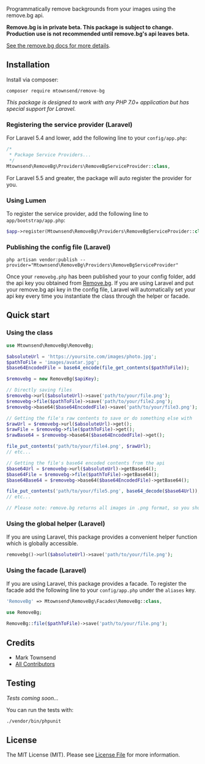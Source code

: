 Programmatically remove backgrounds from your images using the remove.bg api.

**Remove.bg is in private beta. This package is subject to change. Production use is not recommended until remove.bg's api leaves beta.**

[See the remove.bg docs for more details](https://developer.remove.bg/docs).

## Installation

Install via composer:

```
composer require mtownsend/remove-bg
```

*This package is designed to work with any PHP 7.0+ application but has special support for Laravel.*

### Registering the service provider (Laravel)

For Laravel 5.4 and lower, add the following line to your ``config/app.php``:

```php
/*
 * Package Service Providers...
 */
Mtownsend\RemoveBg\Providers\RemoveBgServiceProvider::class,
```

For Laravel 5.5 and greater, the package will auto register the provider for you.

### Using Lumen

To register the service provider, add the following line to ``app/bootstrap/app.php``:

```php
$app->register(Mtownsend\RemoveBg\Providers\RemoveBgServiceProvider::class,);
```

### Publishing the config file (Laravel)

````
php artisan vendor:publish --provider="Mtownsend\RemoveBg\Providers\RemoveBgServiceProvider"
````

Once your ``removebg.php`` has been published your to your config folder, add the api key you obtained from [Remove.bg](https://www.remove.bg/). If you are using Laravel and put your remove.bg api key in the config file, Laravel will automatically set your api key every time you instantiate the class through the helper or facade.

## Quick start

### Using the class

```php
use Mtownsend\RemoveBg\RemoveBg;

$absoluteUrl = 'https://yoursite.com/images/photo.jpg';
$pathToFile = 'images/avatar.jpg';
$base64EncodedFile = base64_encode(file_get_contents($pathToFile));

$removebg = new RemoveBg($apiKey);

// Directly saving files
$removebg->url($absoluteUrl)->save('path/to/your/file.png');
$removebg->file($pathToFile)->save('path/to/your/file2.png');
$removebg->base64($base64EncodedFile)->save('path/to/your/file3.png');

// Getting the file's raw contents to save or do something else with
$rawUrl = $removebg->url($absoluteUrl)->get();
$rawFile = $removebg->file($pathToFile)->get();
$rawBase64 = $removebg->base64($base64EncodedFile)->get();

file_put_contents('path/to/your/file4.png', $rawUrl);
// etc...

// Getting the file's base64 encoded contents from the api
$base64Url = $removebg->url($absoluteUrl)->getBase64();
$base64File = $removebg->file($pathToFile)->getBase64();
$base64Base64 = $removebg->base64($base64EncodedFile)->getBase64();

file_put_contents('path/to/your/file5.png', base64_decode($base64Url));
// etc...

// Please note: remove.bg returns all images in .png format, so you should be saving all files received from the api as .png.
```

### Using the global helper (Laravel)

If you are using Laravel, this package provides a convenient helper function which is globally accessible.

```php
removebg()->url($absoluteUrl)->save('path/to/your/file.png');
```

### Using the facade (Laravel)

If you are using Laravel, this package provides a facade. To register the facade add the following line to your ``config/app.php`` under the ``aliases`` key.

````php
'RemoveBg' => Mtownsend\RemoveBg\Facades\RemoveBg::class,
````

```php
use RemoveBg;

RemoveBg::file($pathToFile)->save('path/to/your/file.png');
```

## Credits

- Mark Townsend
- [All Contributors](../../contributors)

## Testing

*Tests coming soon...*

You can run the tests with:

```bash
./vendor/bin/phpunit
```

## License

The MIT License (MIT). Please see [License File](LICENSE.md) for more information.
